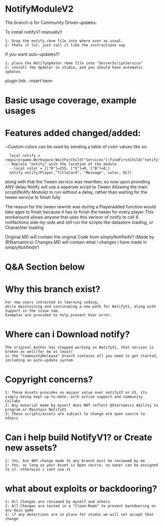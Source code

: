 # NotifyModuleV2
The branch is for Community Driven updates.

To install notifyV1 manually!!
```
1: Drop the notify.rbxm file into where ever as usual.
2: thats it lol, just call it like the instructions say
```
If you want auto-updates!!!
```
1: place the NotifyUpdater.rbmx file into "ServerScriptService"
2: install the Updater in studio, and you should have automatic updates
```
plugin link: -insert here-

# Basic usage coverage, example usages





# Features added changed/added:
~Custom colors can be used by sending a table of color values like so:
```
  local notify = require(game.Workspace:WaitForChild("Services"):FindFirstChild("notify")) -- Replace "notify" with the location of the module
  --local color = {["R"]=255, ["G"]=0, ["B"]=0,}
  notify.notify(Player,"TitleCard", "Message", color, DLY)
```

along with that the Tween service was rewritten, so now upon providing ANY delay Notify will use a seperate script to Tween
Allowing the main script(Notify Module) to run without a delay, rather than waiting for the tween service to finish fully

The reason for the tween rewrite was during a Playeradded function would take ages to finish because it has to finish the tween for every player
This workaround allows anyone that uses this verison of notify to call 6 notifactions side-by-side and still run the scripts like datastore loading, or Charachter loading

Original.MD will contain the original Code from simplyNotifiedV1 (Made by @Starnamics)
Changes.MD will contain what i changes i have made in simplyNotifiedV1


# Q&A Section below

# Why this branch exist?
```
For new users intrested in learning coding,
while maintaining and continueing a new path for NotifyV1, along with Support in the issue tab.
Examples are provided to help prevent User error.
```
# Where can i Download notify?
```
The original Author has stopped working on NotifyV1, that version is broken as well(for me at least)
in the "CommuintyRelease" branch contains all you need to get started, including an auto-update system
```
# Copyright concerns?
```
1: These Assets provides no majour value over notifyV2 or V3, its simply being kept up-to-date. with active support and community Collabs
2: Any material made by myself does NOT reflect @Starnamics Ability to program or Maintain NotifyV1
3: These scripts/assets are subject to change are open source to others
```
# Can i help build NotifyV1? or Create new assets?
```
1: Yes, but ANY change made to any branch must be reviewed by me
2: Yes, as long as your Asset is Open source, no owner can be assigned to it. otherwise i cant use it
```
# what about exploits or backdooring?
```
1: All Changes are reviewed by myself and others
2: All Changes are tested in a "Clean-Room" to prevent backdooring on any main game
3: if any detections are in place for studio we will not accept that change
```


